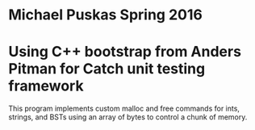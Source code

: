 # Michael Puskas Spring 2016
# Using C++ bootstrap from Anders Pitman for Catch unit testing framework

This program implements custom malloc and free commands for ints, strings, and BSTs using an array of bytes to control a chunk of memory.
